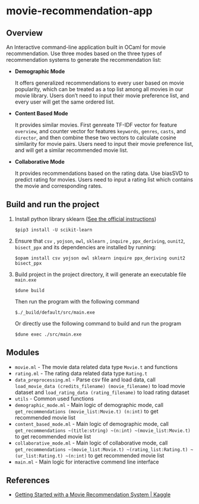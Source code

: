 # movie-recommendation-app

## Overview

An Interactive command-line application built in OCaml for movie recommendation. Use three modes based on the three types of recommendation systems to generate the recommendation list:

- **Demographic Mode** 

  It offers generalized recommendations to every user based on movie popularity, which can be treated as a top list among all movies in our movie library. Users don’t need to input their movie preference list, and every user will get the same ordered list.

- **Content Based Mode** 

  It provides similar movies. First genreate TF-IDF vector for feature `overview`, and counter vector for features `keywords`, `genres`, `casts`, and `director`, and then combine these two vectors to calculate cosine similarity for movie pairs. Users need to input their movie preference list, and will get a similar recommended movie list.

- **Collaborative Mode** 

  It provides recommendations based on the rating data. Use biasSVD to predict rating for movies. Users need to input a rating list which contains the movie and corresponding rates.

## Build and run the project

1. Install python library sklearn ([See the official instructions](https://scikit-learn.org/stable/install.html))

   ```shell
   $pip3 install -U scikit-learn
   ```

2. Ensure that `csv` , `yojson`, `owl`, `sklearn` , `inquire` , `ppx_deriving`, `ounit2`, `bisect_ppx` and its dependencies are installed by running:

   ```shell
   $opam install csv yojson owl sklearn inquire ppx_deriving ounit2 bisect_ppx
   ```

3. Build project in the project directory, it will generate an executable file `main.exe`

   ```shell
   $dune build
   ```

   Then run the program with the following command

   ```shell
   $./_build/default/src/main.exe
   ```

   Or directly use the following command to build and run the program

   ```shell
   $dune exec ./src/main.exe
   ```

## Modules

- `movie.ml` - The movie data related data type `Movie.t` and functions
- `rating.ml` - The rating data related data type `Rating.t`
- `data_preprocessing.ml` - Parse csv file and load data, call `load_movie_data (credits_filename) (movie_filename)` to load movie dataset and `load_rating_data (rating_filename)` to load rating dataset
- `utils` - Common used functions
- `demographic_mode.ml` - Main logic of demographic mode, call `get_recommendations (movie_list:Movie.t) (n:int)` to get recommended movie list
- `content_based_mode.ml` - Main logic of demographic mode, call `get_recommendations ~(title:string) ~(n:int) ~(movie_list:Movie.t)` to get recommended movie list
- `collaborative_mode.ml` - Main logic of collaborative mode, call `get_recommendations ~(movie_list:Movie.t) ~(rating_list:Rating.t) ~(ur_list:Rating.t) ~(n:int)` to get recommended movie list
- `main.ml` - Main logic for interactive commend line interface

## References

- [Getting Started with a Movie Recommendation System | Kaggle](https://www.kaggle.com/code/ibtesama/getting-started-with-a-movie-recommendation-system)

